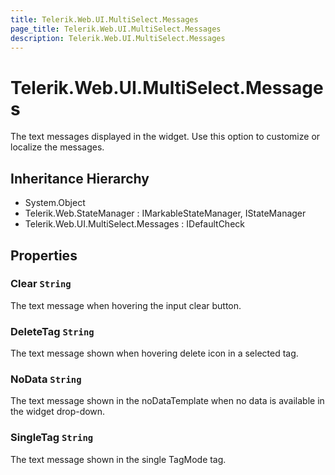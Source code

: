 ```yaml
---
title: Telerik.Web.UI.MultiSelect.Messages
page_title: Telerik.Web.UI.MultiSelect.Messages
description: Telerik.Web.UI.MultiSelect.Messages
---
```


# Telerik.Web.UI.MultiSelect.Messages

The text messages displayed in the widget. Use this option to customize or localize the messages.

## Inheritance Hierarchy

* System.Object
* Telerik.Web.StateManager : IMarkableStateManager, IStateManager
* Telerik.Web.UI.MultiSelect.Messages : IDefaultCheck

## Properties

###  Clear `String`

The text message when hovering the input clear button.

###  DeleteTag `String`

The text message shown when hovering delete icon in a selected tag.

###  NoData `String`

The text message shown in the noDataTemplate when no data is available in the widget drop-down.

###  SingleTag `String`

The text message shown in the single TagMode tag.

